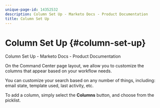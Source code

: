 ```yaml
---
unique-page-id: 14352532
description: Column Set Up - Marketo Docs - Product Documentation
title: Column Set Up
---
```


# Column Set Up {#column-set-up}

Column Set Up - Marketo Docs - Product Documentation

On the Command Center page layout, we allow you to customize the columns that appear based on your workflow needs.

You can customize your search based on any number of things, including: email state, template used, last activity, etc.

To add a column, simply select the **Columns** button, and choose from the picklist.
